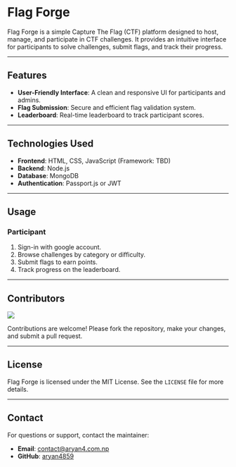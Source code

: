 # Flag Forge

Flag Forge is a simple Capture The Flag (CTF) platform designed to host, manage, and participate in CTF challenges. It provides an intuitive interface for participants to solve challenges, submit flags, and track their progress.

---

## Features

- **User-Friendly Interface**: A clean and responsive UI for participants and admins. 
- **Flag Submission**: Secure and efficient flag validation system.
- **Leaderboard**: Real-time leaderboard to track participant scores. 

---

## Technologies Used

- **Frontend**: HTML, CSS, JavaScript (Framework: TBD)
- **Backend**: Node.js
- **Database**: MongoDB
- **Authentication**: Passport.js or JWT

---

## Usage 

### Participant

1. Sign-in with google account.
2. Browse challenges by category or difficulty.
3. Submit flags to earn points.
4. Track progress on the leaderboard.

---

## Contributors

<a href="https://github.com/aryan4859/flagForge/graphs/contributors">
  <img src="https://contrib.rocks/image?repo=aryan4859/flagForge" />
</a>


Contributions are welcome! Please fork the repository, make your changes, and submit a pull request.

---

## License

Flag Forge is licensed under the MIT License. See the `LICENSE` file for more details.

---

## Contact

For questions or support, contact the maintainer:

- **Email**: contact@aryan4.com.np
- **GitHub**: [aryan4859](https://github.com/aryan4859)
